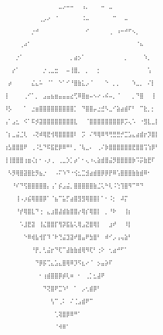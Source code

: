 ⠀⠀⠀⠀⠀⠀⠀⠀⠀⠀⠀⠀⠀⠀⠀⠀⠀⠀⠀⠀⠀⠀⠀⠀⠀⠀⠀⠀⠀⠀⠀⠀⠀⠀⠀⠀⠀⠀⠀⠀⠀⠀⠀⠀⠀⠀⠀⠀⠀⠀
⠀⠀⠀⠀⠀⠀⠀⠀⠀⠀⠀⠀⠀⠀⠀⠀⠀⠀⠀⠀⠀⠀⠀⠀⠀⠀⠀⠀⠀⠀⠀⠀⠀⠀⠀⠀⠀⠀⠀⠀⠀⠀⠀⠀⠀⠀⠀⠀⠀⠀
⠀⠀⠀⠀⠀⠀⠀⠀⠀⠀⠀⠀⠀⠀⠀⠀⠀⠀⠀⠀⠀⠀⠀⠀⠀⠀⠀⠀⠀⠀⠀⠀⠀⠀⠀⠀⠀⠀⠀⠀⠀⠀⠀⠀⠀⠀⠀⠀⠀⠀
⠀⠀⠀⠀⠀⠀⠀⠀⠀⠀⠀⠀⠀⠀⠀⠀⠀⠀⠀⠀⣀⡠⠤⠤⠀⠀⢠⡀⠀⠀⠀⠤⠀⣀⠀⠀⠀⠀⠀⠀⠀⠀⠀⠀⠀⠀⠀⠀⠀⠀
⠀⠀⠀⠀⠀⠀⠀⠀⠀⠀⠀⠀⠀⠀⠀⢀⡠⠔⠀⠈⠀⠀⠀⠀⠀⠀⠨⠤⠀⠀⠀⠀⠀⠀⠉⠀⠀⠤⠀⠀⠀⠀⠀⠀⠀⠀⠀⠀⠀⠀
⠀⠀⠀⠀⠀⠀⠀⠀⠀⠀⠀⠀⠀⡐⠚⠀⠀⠀⠀⠀⠀⠀⠀⠀⠀⠀⠀⠊⠀⠀⠀⠀⠀⢀⠀⠰⠒⠚⠋⠢⡀⠀⠀⠀⠀⠀⠀⠀⠀⠀
⠀⠀⠀⠀⠀⠀⠀⠀⠀⠀⢀⠴⠁⠀⠀⠀⠀⠀⠀⠀⠀⠀⠀⠀⠀⠀⠀⠀⠀⠀⠀⠀⠀⠀⠀⠀⠀⠀⠀⠀⠈⠦⠀⠀⠀⠀⠀⠀⠀⠀
⠀⠀⠀⠀⠀⠀⠀⠀⠀⡐⠁⠀⠀⠀⠀⠀⠀⠀⠀⠀⠀⠀⠀⡀⣴⡢⠁⠀⠀⠀⠀⠀⠀⠀⠀⠀⠀⡀⠀⠀⠀⠀⠱⡀⠀⠀⠀⠀⠀⠀
⠀⠀⠀⠀⠀⠀⠀⠀⡔⠁⠀⠀⠀⠀⠀⠀⡐⢀⣀⣒⠀⠀⠤⢸⣿⡀⠀⡀⠀⠀⡂⠀⠀⠀⠀⠀⠀⠀⠀⠀⠀⠀⠀⢡⠀⠀⠀⠀⠀⠀
⠀⠀⠀⠀⠀⠀⠀⡴⠀⠀⠀⠀⠀⣌⣄⠥⠀⠈⠁⠀⠑⠁⠊⠘⣿⣷⣅⡠⠈⠀⠀⠀⠑⠀⡀⡀⠀⠀⠀⠱⣀⡀⠀⠌⡇⠀⠀⠀⠀⠀
⠀⠀⠀⠀⠀⠀⢸⠀⠀⠀⠀⢀⠊⠁⡀⠀⣠⣤⣦⣶⣤⣤⣤⣔⢋⠿⣿⣶⠤⠢⠔⠠⠮⠤⡀⠈⠀⠀⠀⡀⠙⣿⠀⠀⢸⠀⠀⠀⠀⠀
⠀⠀⠀⠀⠀⠀⠸⡣⠀⠀⠀⠁⠀⣐⣶⣿⣿⣿⣿⣿⣿⣿⣿⣿⡁⠀⠙⣿⣿⡤⣐⣚⠣⣀⠊⣵⣴⣾⠏⠃⠀⠉⣗⡀⡂⠀⠀⠀⠀⠀
⠀⠀⠀⠀⠀⠀⢠⠁⣠⣂⠀⠪⠁⠯⡺⣽⣿⣿⣿⣿⣿⣿⣿⣿⣇⠀⠀⠈⣿⣿⣿⣿⣿⣿⣿⣿⡿⡩⢄⠡⠀⠐⣻⣇⣀⡇⠀⠀⠀⠀
⠀⠀⠀⠀⠀⠀⠈⡆⣀⣬⣈⢇⠀⠠⢝⠾⢿⣟⢺⢿⣿⣿⣿⣿⠇⠀⡩⠀⠌⠻⢿⠿⠻⢛⣛⣛⡚⣉⣡⣄⣴⣾⡖⡹⣿⡇⠀⠀⠀⠀
⠀⠀⠀⠀⠀⠀⢰⣣⣿⣿⣿⠟⠀⢀⠨⣃⠙⠯⣯⣟⡿⠿⠛⠃⡀⠈⢧⣀⠄⠀⢀⠌⡷⣿⣿⣿⣿⣿⣿⣟⣿⣿⢩⢱⡿⠃⠀⠀⠀⠀
⠀⠀⠀⠀⠀⠀⢸⢸⣿⣿⣿⢰⣶⢌⡆⠂⠠⡰⢀⠀⢀⣀⡱⡁⡴⠁⠂⢄⠰⢄⣵⣾⣿⣬⡻⣿⣿⣿⣿⡷⠩⡭⣷⣟⠏⠀⠀⠀⠀⠀
⠀⠀⠀⠀⠀⠀⠀⠣⡻⢿⣿⣽⣿⣗⡻⣦⡐⠀⠀⠠⠍⠱⠙⠐⢪⣂⣉⣺⣴⣾⣿⡿⡿⡟⠿⢡⣿⣿⣿⣷⣷⣾⠿⠂⠀⠀⠀⠀⠀⠀
⠀⠀⠀⠀⠀⠀⠀⠀⠘⠎⠙⢫⣿⣿⣿⣿⣿⡄⢠⠁⡮⣠⣬⡀⣿⣿⣿⣿⣿⣷⣈⢅⠓⢇⠨⢑⢹⣿⠻⠉⠛⠙⠀⠀⠀⠀⠀⠀⠀⠀
⠀⠀⠀⠀⠀⠀⠀⠀⠀⢸⠠⡰⣮⢿⣿⣿⡿⠁⠈⣦⠉⣥⡋⣴⣿⣻⣻⢿⣿⣿⡇⠁⠂⠨⡂⠀⠼⡍⠀⠀⠀⠀⠀⠀⠀⠀⠀⠀⠀⠀
⠀⠀⠀⠀⠀⠀⠀⠀⠀⠘⡞⢿⣿⣇⠙⢐⠀⣄⣰⣿⣼⣾⣷⣿⣿⡔⢿⡎⢿⣿⡇⠀⡀⠘⠗⠀⠀⢸⡆⠀⠀⠀⠀⠀⠀⠀⠀⠀⠀⠀
⠀⠀⠀⠀⠀⠀⠀⠀⠀⠀⠡⣸⣟⣽⠀⢸⣌⣿⣿⡏⢻⡽⣯⣧⢅⢿⣠⣝⣿⢿⡇⠀⠀⣰⠞⠀⠀⠸⡇⠀⠀⠀⠀⠀⠀⠀⠀⠀⠀⠀
⠀⠀⠀⠀⠀⠀⠀⠀⠀⠀⠀⠑⠿⢾⣧⢺⡏⠹⠈⠗⢙⣬⣹⣽⠞⣿⣤⠟⣳⣿⠃⠀⠾⠊⡠⢠⢤⣵⠃⠀⠀⠀⠀⠀⠀⠀⠀⠀⠀⠀
⠀⠀⠀⠀⠀⠀⠀⠀⠀⠀⠀⠀⠀⠘⡟⡀⢃⣬⡖⠙⢏⠉⣼⣷⣷⣾⢿⠻⢏⠃⢐⠕⠀⢂⣴⠚⠋⠁⠀⠀⠀⠀⠀⠀⠀⠀⠀⠀⠀⠀
⠀⠀⠀⠀⠀⠀⠀⠀⠀⠀⠀⠀⠀⠀⠙⡿⡯⢉⣄⣡⣄⣿⢿⠿⡹⠫⣆⠔⠈⠀⡢⣤⡵⠏⠀⠀⠀⠀⠀⠀⠀⠀⠀⠀⠀⠀⠀⠀⠀⠀
⠀⠀⠀⠀⠀⠀⠀⠀⠀⠀⠀⠀⠀⠀⠀⠂⢰⣾⣿⣿⡿⡾⢇⠶⠀⠂⠀⢀⡁⣂⣼⠟⠀⠀⠀⠀⠀⠀⠀⠀⠀⠀⠀⠀⠀⠀⠀⠀⠀⠀
⠀⠀⠀⠀⠀⠀⠀⠀⠀⠀⠀⠀⠀⠀⠀⠀⠙⢝⣿⠟⣉⠱⠃⠀⠁⠀⡠⢂⣾⡿⠃⠀⠀⠀⠀⠀⠀⠀⠀⠀⠀⠀⠀⠀⠀⠀⠀⠀⠀⠀
⠀⠀⠀⠀⠀⠀⠀⠀⠀⠀⠀⠀⠀⠀⠀⠀⠀⠀⢣⠉⢀⠅⠀⠌⢈⣠⣾⠟⠉⠀⠀⠀⠀⠀⠀⠀⠀⠀⠀⠀⠀⠀⠀⠀⠀⠀⠀⠀⠀⠀
⠀⠀⠀⠀⠀⠀⠀⠀⠀⠀⠀⠀⠀⠀⠀⠀⠀⠀⠀⢁⢽⣿⡿⠿⠛⠁⠀⠀⠀⠀⠀⠀⠀⠀⠀⠀⠀⠀⠀⠀⠀⠀⠀⠀⠀⠀⠀⠀⠀⠀
⠀⠀⠀⠀⠀⠀⠀⠀⠀⠀⠀⠀⠀⠀⠀⠀⠀⠀⠀⠈⠺⠿⠁⠀⠀⠀⠀⠀⠀⠀⠀⠀⠀⠀⠀⠀⠀⠀⠀⠀⠀⠀⠀⠀⠀⠀⠀⠀⠀⠀
⠀⠀⠀⠀⠀⠀⠀⠀⠀⠀⠀⠀⠀⠀⠀⠀⠀⠀⠀⠀⠀⠀⠀⠀⠀⠀⠀⠀⠀⠀⠀⠀⠀⠀⠀⠀⠀⠀⠀⠀⠀⠀⠀⠀⠀⠀⠀⠀⠀⠀
⠀⠀⠀⠀⠀⠀⠀⠀⠀⠀⠀⠀⠀⠀⠀⠀⠀⠀⠀⠀⠀⠀⠀⠀⠀⠀⠀⠀⠀⠀⠀⠀⠀⠀⠀⠀⠀⠀⠀⠀⠀⠀⠀⠀⠀⠀⠀⠀⠀⠀
⠀⠀⠀⠀⠀⠀⠀⠀⠀⠀⠀⠀⠀⠀⠀⠀⠀⠀⠀⠀⠀⠀⠀⠀⠀⠀⠀⠀⠀⠀⠀⠀⠀⠀⠀⠀⠀⠀⠀⠀⠀⠀⠀⠀⠀⠀⠀⠀⠀⠀
